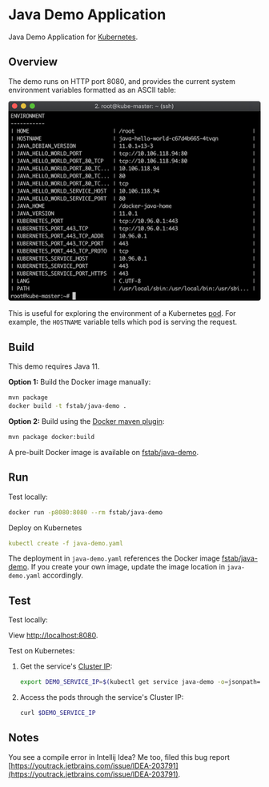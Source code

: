Java Demo Application
=====================

Java Demo Application for [Kubernetes](https://kubernetes.io/).

Overview
--------

The demo runs on HTTP port 8080, and provides the current system environment variables formatted as an ASCII table:

![Screen Shot](screenshot.png)

This is useful for exploring the environment of a Kubernetes [pod](https://kubernetes.io/docs/concepts/workloads/pods/pod/). For example, the `HOSTNAME` variable tells which pod is serving the request.

Build
-----

This demo requires Java 11.

**Option 1:** Build the Docker image manually:

```sh
mvn package
docker build -t fstab/java-demo .
```

**Option 2:** Build using the [Docker maven plugin](https://dmp.fabric8.io/):

```sh
mvn package docker:build
```

A pre-built Docker image is available on [fstab/java-demo](https://hub.docker.com/r/fstab/java-demo/).

Run
---

Test locally:

```sh
docker run -p8080:8080 --rm fstab/java-demo
```

Deploy on Kubernetes

```yaml
kubectl create -f java-demo.yaml
```

The deployment in `java-demo.yaml` references the Docker image [fstab/java-demo](https://hub.docker.com/r/fstab/java-demo/). If you create your own image, update the image location in `java-demo.yaml` accordingly.

Test
----

Test locally:

View [http://localhost:8080](http://localhost:8080).

Test on Kubernetes:

1.  Get the service's [Cluster IP](https://kubernetes.io/docs/concepts/services-networking/service/):
    ```bash
    export DEMO_SERVICE_IP=$(kubectl get service java-demo -o=jsonpath='{.spec.clusterIP}')
    ```
2.  Access the pods through the service's Cluster IP:
    ```bash
    curl $DEMO_SERVICE_IP
    ```

Notes
-----

You see a compile error in Intellij Idea? Me too, filed this bug report [https://youtrack.jetbrains.com/issue/IDEA-203791](https://youtrack.jetbrains.com/issue/IDEA-203791).
